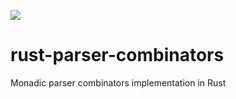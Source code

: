 ![](https://github.com/sergey-melnychuk/rust-parser-combinators/workflows/Rust/badge.svg)

# rust-parser-combinators
Monadic parser combinators implementation in Rust
